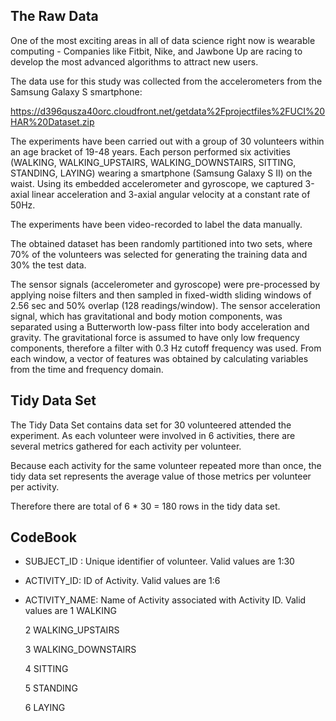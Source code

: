 ## The Raw Data

One of the most exciting areas in all of data science right now is wearable computing - 
 Companies like Fitbit, Nike, and Jawbone Up are racing to develop the most advanced algorithms to attract new users.
 
 The data use for this study was collected from the accelerometers from the Samsung Galaxy S smartphone:

https://d396qusza40orc.cloudfront.net/getdata%2Fprojectfiles%2FUCI%20HAR%20Dataset.zip 
 
 The experiments have been carried out with a group of 30 volunteers within an age bracket of 19-48 years. 
 Each person performed six activities (WALKING, WALKING_UPSTAIRS, WALKING_DOWNSTAIRS, SITTING, STANDING, LAYING)
 wearing a smartphone (Samsung Galaxy S II) on the waist. 
 Using its embedded accelerometer and gyroscope, we captured 3-axial linear acceleration and 3-axial angular velocity 
 at a constant rate of 50Hz. 
 
 The experiments have been video-recorded to label the data manually. 
 
 The obtained dataset has been randomly partitioned into two sets, where 70% of the 
 volunteers was selected for generating the training data and 30% the test data. 

The sensor signals (accelerometer and gyroscope) were pre-processed by applying noise filters and then sampled in 
fixed-width sliding windows of 2.56 sec and 50% overlap (128 readings/window). 
The sensor acceleration signal, which has gravitational and body motion components, 
was separated using a Butterworth low-pass filter into body acceleration and gravity. 
The gravitational force is assumed to have only low frequency components, therefore a filter with 0.3 Hz 
cutoff frequency was used. 
From each window, a vector of features was obtained by calculating variables from the time and frequency domain. 

 
## Tidy Data Set 

The Tidy Data Set contains data set for 30 volunteered attended the experiment. 
As each volunteer were involved in 6 activities, there are several metrics gathered for each activity per volunteer. 

Because each activity for the same volunteer repeated more than once, the tidy data set represents the average value of those metrics per volunteer per activity. 

Therefore there are total of 6 * 30 = 180 rows in the tidy data set.


## CodeBook


* SUBJECT_ID : Unique identifier of volunteer. Valid values are 1:30 

* ACTIVITY_ID: ID of Activity. Valid values are 1:6 

* ACTIVITY_NAME: Name of Activity associated with Activity ID. Valid values are 
    1 WALKING
	
    2 WALKING_UPSTAIRS
	
    3 WALKING_DOWNSTAIRS
	
    4 SITTING

	5 STANDING

	6 LAYING
